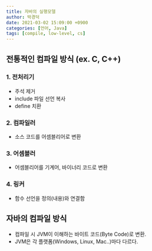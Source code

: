 ```yaml
---
title: 자바의 실행모델
author: 박경덕
date: 2021-03-02 15:09:00 +0900
categories: [언어, Java]
tags: [compile, low-level, cs]
---
```


## 전통적인 컴파일 방식 (ex. C, C++)

### 1. 전처리기
* 주석 제거
* include 파일 선언 복사
* define 치환

### 2. 컴파일러
* 소스 코드를 어셈블리어로 변환

### 3. 어셈블러
* 어셈블리어를 기계어, 바이너리 코드로 변환

### 4. 링커
* 함수 선언을 정의(내용)와 연결함

## 자바의 컴파일 방식
* 컴파일 시 JVM이 이해하는 바이트 코드(Byte Code)로 변환.
* JVM은 각 플랫폼(Windows, Linux, Mac..)마다 다르다.
